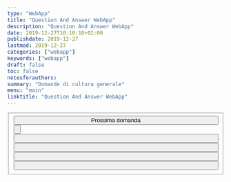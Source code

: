```yaml
---
type: "WebApp"
title: "Question And Answer WebApp"
description: "Question And Answer WebApp"
date: 2019-12-27T10:10:10+02:00
publishdate: 2019-12-27
lastmod: 2019-12-27
categories: ["webapp"]
keywords: ["webapp"]
draft: false
toc: false
notesforauthors:
summary: "Domande di cultura generale"
menu: "main"
linktitle: "Question And Answer WebApp"
---  
```

  
  <script type="text/javascript" src="/static/webApp/questionAndAnswer.js"></script>

  <style>
    .btn-outline-primary {
      border-color: #033C73;
      color: #033C73;
    }
    .btn-outline-info {
      border-color: #2FA4E7;
      color: #2FA4E7;
    }
    .btn-success {
      background-color: green;
    }
    .btn-danger {
      background-color: lightcoral;
    }
    .btn-block {
      display: block;
      width: 100%;
      text-align: center;
      vertical-align: middle;
    }
    input {
      white-space:normal !important;
      word-wrap: break-word;
      word-break: normal;
    }
  </style>
  
  <form>
    <fieldset>
      <input type="button" class="btn-block wpcf7-form-control wpcf7-submit " onclick="ask()" value="Prossima domanda">
      <input id="question" type="button" readonly="" class="form-control-plaintext" id="staticEmail" value="">
      <input id="answer1" type="button" class="wpcf7-form-control wpcf7-text btn-block" onclick="check(this.id)">
      <input id="answer2" type="button" class="wpcf7-form-control wpcf7-text btn-block" onclick="check(this.id)">
      <input id="answer3" type="button" class="wpcf7-form-control wpcf7-text btn-block" onclick="check(this.id)">
      <input id="answer4" type="button" class="wpcf7-form-control wpcf7-text btn-block" onclick="check(this.id)">
    </fieldset>
  </form>
